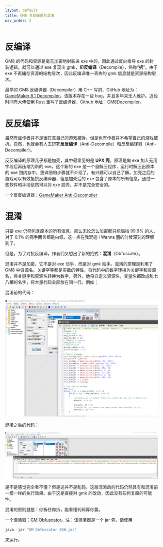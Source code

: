 ```yaml
---
layout: default
title: GM8 与反编译与混淆
nav_order: 2
---
```


# 反编译

GM8 的代码和资源是毫无加密地封装进 exe 中的，因此通过反向推导 exe 的封装逻辑，就可以通过 exe 复现出 gmk，即**反编译**（Decompile），俗称“**拆**”。由于 exe 不再储存资源的结构层次，因此反编译唯一丢失的 gmk 信息就是资源结构层次。

最早的 GM8 反编译器（Decompiler）用 C++ 写的，GitHub 地址为：[GameMaker 8.1 Decompiler](https://github.com/WastedMeerkat/gm81decompiler)。该版本存在一些 bug，并且多年来无人维护。近段时间有大佬使用 Rust 重写了反编译器，Github 地址：[GM8Decompiler](https://github.com/OpenGM8/GM8Decompiler)。

# 反反编译

虽然有些作者并不是很在意自己的游戏被拆，但是也有作者并不希望自己的游戏被拆。自然，也就会有人去研究**反反编译**（Anti-Decompile）和反反编译器（Anti-Decompiler）。

反反编译的原理几乎都是加壳，其中最常见的是 **UPX 壳**，原理是向 exe 加入无用字段后再压缩为新的 exe，这个新的 exe 是一个自解压程序，运行时解压出原本的 exe 到内存中，更详细的步骤就不介绍了，有兴趣可以自己了解。加壳之后的游戏可以有效抵抗反编译器，但是加壳后的 exe 包含了原本的所有信息，通过一些软件和手段依然可以对 exe 脱壳，并不是完全安全的。

一个反反编译器：[GameMaker Anti-Decompiler](https://iwbte-nikaple-edition-1255674901.cos.ap-guangzhou.myqcloud.com/engine/anti-decompiler.zip)

# 混淆

只要 exe 仍然包含原本的所有信息，那么无论怎么加密都只能阻挡 99.9% 的人，对于 0.1% 的高手而言都是白纸，这一点在我混迹 I Wanna 圈的时候深刻的理解到了。

但是，为了对抗反编译，作者们又想出了新的招式：**混淆**（Obfuscate）。

混淆并不是加密，它不是对 exe 动手，而是对 gmk 动手。混淆的原理是利用了 GM8 中资源名、关键字等都是实数的特性，将代码中的数字转换为关键字和资源名，将关键字和资源名转换为数字，另外，他将自定义资源名，变量名都改成乱七八糟的名字，将大量代码全部放在同一行。例如：

混淆前的代码：

![Obfuscate](/assets/images/decompile/obfuscate.png)

混淆之后的代码：

![Obfuscate Result](/assets/images/decompile/obfuscate_result.png)

是不是感觉完全看不懂？但是这并不是乱码，这段混淆后的代码仍然具有和混淆前一模一样的执行效果。由于这是直接对 gmk 的改动，因此没有任何复原的可能性。

混淆的原则就是：你拆任你拆，能看懂代码算你赢。

一个混淆器：[GM Obfuscator](https://iwbte-nikaple-edition-1255674901.cos.ap-guangzhou.myqcloud.com/engine/GM%20Obfuscator%20030.jar)。注：该混淆器是一个 jar 包，请使用

```c
java -jar "GM Obfuscator 030.jar"
```

来运行。
